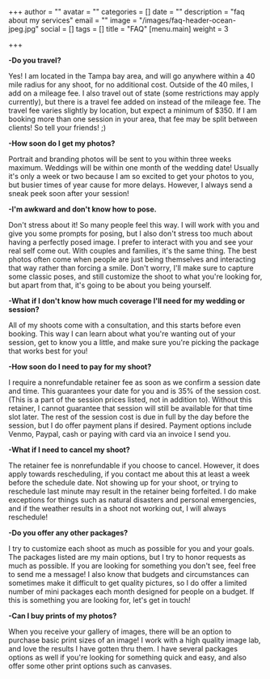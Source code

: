 +++
author = ""
avatar = ""
categories = []
date = ""
description = "faq about my services"
email = ""
image = "/images/faq-header-ocean-jpeg.jpg"
social = []
tags = []
title = "FAQ"
[menu.main]
weight = 3

+++

**-Do you travel?**

Yes! I am located in the Tampa bay area, and will go anywhere within a 40 mile radius for any shoot, for no additional cost. Outside of the 40 miles, I add on a mileage fee. I also travel out of state (some restrictions may apply currently), but there is a travel fee added on instead of the mileage fee. The travel fee varies slightly by location, but expect a minimum of $350. If I am booking more than one session in your area, that fee may be split between clients! So tell your friends! ;)

**-How soon do I get my photos?**

Portrait and branding photos will be sent to you within three weeks maximum. Weddings will be within one month of the wedding date! Usually it's only a week or two because I am so excited to get your photos to you, but busier times of year cause for more delays. However, I always send a sneak peek soon after your session!

**-I'm awkward and don't know how to pose.**

Don't stress about it! So many people feel this way. I will work with you and give you some prompts for posing, but I also don't stress too much about having a perfectly posed image. I prefer to interact with you and see your real self come out. With couples and families, it's the same thing. The best photos often come when people are just being themselves and interacting that way rather than forcing a smile. Don't worry, I'll make sure to capture some classic poses, and still customize the shoot to what you're looking for, but apart from that, it's going to be about you being yourself.

**-What if I don't know how much coverage I'll need for my wedding or session?**

All of my shoots come with a consultation, and this starts before even booking. This way I can learn about what you're wanting out of your session, get to know you a little, and make sure you're picking the package that works best for you!

**-How soon do I need to pay for my shoot?**

I require a nonrefundable retainer fee as soon as we confirm a session date and time. This guarantees your date for you and is 35% of the session cost. (This is a part of the session prices listed, not in addition to). Without this retainer, I cannot guarantee that session will still be available for that time slot later. The rest of the session cost is due in full by the day before the session, but I do offer payment plans if desired. Payment options include Venmo, Paypal, cash or paying with card via an invoice I send you.

**-What if I need to cancel my shoot?**

The retainer fee is nonrefundable if you choose to cancel. However, it does apply towards rescheduling, if you contact me about this at least a week before the schedule date. Not showing up for your shoot, or trying to reschedule last minute may result in the retainer being forfeited. I do make exceptions for things such as natural disasters and personal emergencies, and if the weather results in a shoot not working out, I will always reschedule!

**-Do you offer any other packages?**

I try to customize each shoot as much as possible for you and your goals. The packages listed are my main options, but I try to honor requests as much as possible. If you are looking for something you don't see, feel free to send me a message! I also know that budgets and circumstances can sometimes make it difficult to get quality pictures, so I do offer a limited number of mini packages each month designed for people on a budget. If this is something you are looking for, let's get in touch!

**-Can I buy prints of my photos?**

When you receive your gallery of images, there will be an option to purchase basic print sizes of an image! I work with a high quality image lab, and love the results I have gotten thru them. I have several packages options as well if you're looking for something quick and easy, and also offer some other print options such as canvases.